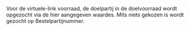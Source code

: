 Voor de virtuele-link voorraad, de doelpartij in de doelvoorraad wordt opgezocht via de hier aangegeven waardes. Mits niets gekozen is wordt gezocht op Bestelpartijnummer.